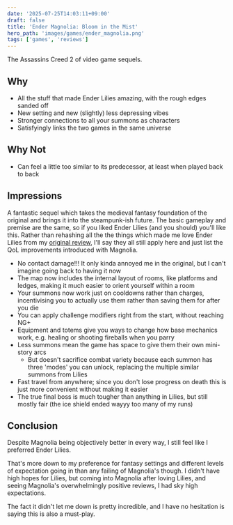 ```yaml
---
date: '2025-07-25T14:03:11+09:00'
draft: false
title: 'Ender Magnolia: Bloom in the Mist'
hero_path: 'images/games/ender_magnolia.png'
tags: ['games', 'reviews']
---
```


The Assassins Creed 2 of video game sequels.

## Why

- All the stuff that made Ender Lilies amazing, with the rough edges sanded off
- New setting and new (slightly) less depressing vibes
- Stronger connections to all your summons as characters
- Satisfyingly links the two games in the same universe

## Why Not

- Can feel a little too similar to its predecessor, at least when played back to back

## Impressions

A fantastic sequel which takes the medieval fantasy foundation of the original and brings it into the steampunk-ish future. The basic gameplay and premise are the same, so if you liked Ender Lilies (and you should) you'll like this. Rather than rehashing all the the things which made me love Ender Lilies from my [original review](/games/reviews/ender_lilies.md), I'll say they all still apply here and just list the QoL improvements introduced with Magnolia.

- No contact damage!!! It only kinda annoyed me in the original, but I can't imagine going back to having it now
- The map now includes the internal layout of rooms, like platforms and ledges, making it much easier to orient yourself within a room
- Your summons now work just on cooldowns rather than charges, incentivising  you to actually use them rather than saving them for after you die
- You can apply challenge modifiers right from the start, without reaching NG+
- Equipment and totems give you ways to change how base mechanics work, e.g. healing or shooting fireballs when you parry
- Less summons mean the game has space to give them their own mini-story arcs
  - But doesn't sacrifice combat variety because each summon has three 'modes' you can unlock, replacing the multiple similar summons from Lilies
- Fast travel from anywhere; since you don't lose progress on death this is just more convenient without making it easier
- The true final boss is much tougher than anything in Lilies, but still mostly fair (the ice shield ended wayyy too many of my runs)


## Conclusion

Despite Magnolia being objectively better in every way, I still feel like I preferred Ender Lilies.

That's more down to my preference for fantasy settings and different levels of expectation going in than any failing of Magnolia's though. I didn't have high hopes for Lilies, but coming into Magnolia after loving Lilies, and seeing Magnolia's overwhelmingly positive reviews, I had sky high expectations.

The fact it didn't let me down is pretty incredible, and I have no hesitation is saying this is also a must-play.
